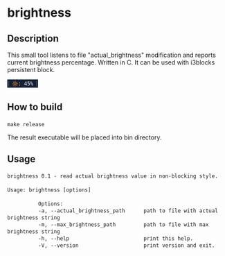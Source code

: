 # brightness

## Description

This small tool listens to file "actual_brightness" modification and reports current brightness percentage. Written in C. It can be used with i3blocks persistent block.

![Screenshot](brightness.png)

## How to build

`make release`

The result executable will be placed into bin directory.

## Usage

```
brightness 0.1 - read actual brightness value in non-blocking style.

Usage: brightness [options]
          
          Options:
          -a, --actual_brightness_path  	path to file with actual brightness string
          -m, --max_brightness_path     	path to file with max brightness string
          -h, --help                    	print this help.
          -V, --version                 	print version and exit.

```
